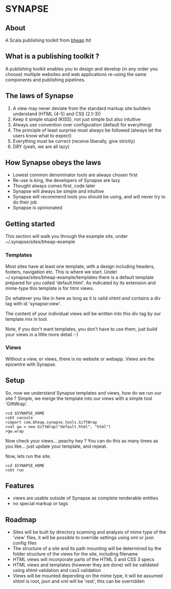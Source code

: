 # SYNAPSE

## About

A Scala publishing toolkit from [bheap](http://www.bheap.co.uk) ltd

## What is a publishing toolkit ?

A publishing toolkit enables you to design and develop (in any order you choose) multiple websites and web applications re-using the same components and publishing pipelines.

## The laws of Synapse

1. A view may never deviate from the standard markup site builders understand (HTML (4-5) and CSS (2.1-3))
2. Keep it simple stupid (KISS), not just simple but also intuitive
3. Always use convention over configuration (default for everything)
4. The principle of least surprise must always be followed (always let the users know what to expect)
5. Everything must be correct (receive liberally, give strictly)
6. DRY (yeah, we are all lazy)

## How Synapse obeys the laws

- Lowest common denominator tools are always chosen first
- Re-use is king, the developers of Synapse are lazy
- Thought always comes first, code later
- Synapse will always be simple and intuitive
- Synapse will recommend tools you should be using, and will never try to do their job
- Synapse is opinionated

## Getting started

This section will walk you through the example site, under ~/.synapse/sites/bheap-example

### Templates

Most sites have at least one template, with a design including headers, footers, navigation etc.  This is where we start.  Under ~/.synapse/sites/bheap-example/templates there is a default template prepared for you called 'default.html'.  As indicated by its extension and mime-type this template is for html views.

Do whatever you like in here as long as it is valid xhtml *and* contains a div tag with id 'synapse:view'.

The content of your individual views will be written into this div tag by our template mix in tool.

Note, if you don't want templates, you don't have to use them, just build your views in a little more detail :-)

### Views

Without a view, or views, there is no website or webapp.  Views are the epicentre with Synapse.

## Setup

So, now we understand Synapse templates and views, how do we run our site ?  Simple, we merge the template into our views with a simple tool 'GiftWrap'.

    >cd $SYNAPSE_HOME
    >sbt console
    >import com.bheap.synapse.tools.GiftWrap
    >val gw = new GiftWrap("default.html", "html")
    >gw.wrap

Now check your views... peachy hey ?  You can do this as many times as you like... just update your template, and repeat.

Now, lets run the site.

    >cd $SYNAPSE_HOME
    >sbt run

## Features

- views are usable outside of Synapse as complete renderable entities
- no special markup or tags

## Roadmap

- Sites will be built by directory scanning and analysis of mime type of the 'view' files, it will be possible to override settings using xml or json config files
- The structure of a site and its path mounting will be determined by the folder structure of the views for the site, including filename
- HTML views will incorporate parts of the HTML 5 and CSS 3 specs
- HTML views and templates (however they are done) will be validated using xhtml validation and css3 validation
- Views will be mounted depending on the mime type, it will be assumed xhtml is root, json and xml will be 'rest', this can be overridden
